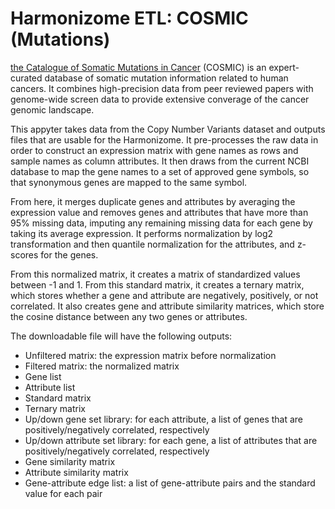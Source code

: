 # Harmonizome ETL: COSMIC (Mutations)

[the Catalogue of Somatic Mutations in Cancer](https://cancer.sanger.ac.uk/cosmic) (COSMIC) is an expert-curated database of somatic mutation information related to human cancers. It combines high-precision data from peer reviewed papers with genome-wide screen data to provide extensive converage of the cancer genomic landscape.

This appyter takes data from the Copy Number Variants dataset and outputs files that are usable for the Harmonizome. It pre-processes the raw data  in order to construct an expression matrix with gene names as rows and sample names as column attributes. It then draws from the current NCBI database to map the gene names to a set of approved gene symbols, so that synonymous genes are mapped to the same symbol. 

From here, it merges duplicate genes and attributes by averaging the expression value and removes genes and attributes that have more than 95% missing data, imputing any remaining missing data for each gene by taking its average expression. It performs normalization by log2 transformation and then quantile normalization for the attributes, and z-scores for the genes.

From this normalized matrix, it creates a matrix of standardized values between -1 and 1. From this standard matrix, it creates a ternary matrix, which stores whether a gene and attribute are negatively, positively, or not correlated. It also creates gene and attribute similarity matrices, which store the cosine distance between any two genes or attributes.

The downloadable file will have the following outputs:
* Unfiltered matrix: the expression matrix before normalization
* Filtered matrix: the normalized matrix
* Gene list
* Attribute list
* Standard matrix
* Ternary matrix
* Up/down gene set library: for each attribute, a list of genes that are positively/negatively correlated, respectively
* Up/down attribute set library: for each gene, a list of attributes that are positively/negatively correlated, respectively
* Gene similarity matrix
* Attribute similarity matrix
* Gene-attribute edge list: a list of gene-attribute pairs and the standard value for each pair 
